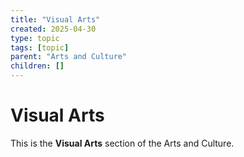 ```yaml
---
title: "Visual Arts"
created: 2025-04-30
type: topic
tags: [topic]
parent: "Arts and Culture"
children: []
---
```


# Visual Arts

This is the **Visual Arts** section of the Arts and Culture.
